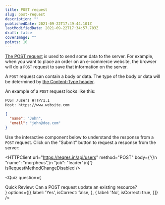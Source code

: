 ```yaml
---
title: POST request
slug: post-request
description: ""
publishedDate: 2021-09-22T17:49:44.101Z
lastModifiedDate: 2021-09-22T17:34:57.783Z
draft: false
coverImage: ""
points: 10
---
```


[The POST request](https://developer.mozilla.org/en-US/docs/Web/HTTP/Methods/POST) is used to send some data to the server. For example, when you want to place an order on an e-commerce website, the browser will do a `POST` request to save that information on the server.

A `POST` request can contain a body or data. The type of the body or data will be determined by [the Content-Type header](https://developer.mozilla.org/en-US/docs/Web/HTTP/Headers/Content-Type).

An example of a `POST` request looks like this:

```bash
POST /users HTTP/1.1
Host: https://www.website.com
```

```json
{
  "name": "John",
  "email": "john@doe.com"
}
```

Use the interactive component below to understand the response from a `POST` request. Click on the "Submit" button to request a response from the server:


<HTTPClient
  url="https://reqres.in/api/users"
  method="POST"
  body={'{\n    "name": "morpheus",\n    "job": "leader"\n}'}
  isRequestMethodChangeDisabled
/>

<Quiz
  question={
    <div><span tw="font-semibold">Quick Review:</span> Can a POST request update an existing resource?</div>
  }
  options={[{
    label: 'Yes',
    isCorrect: false,
  }, {
    label: 'No',
    isCorrect: true,
  }]}
/>
